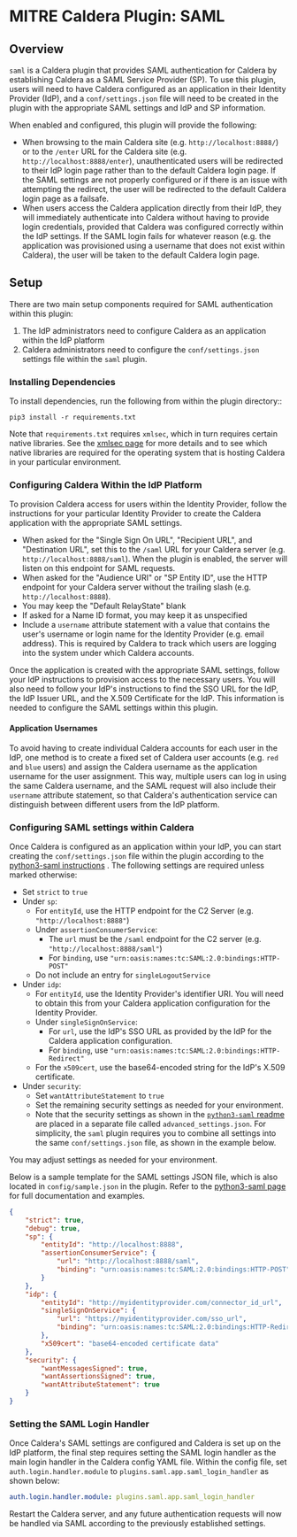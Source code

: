 # MITRE Caldera Plugin: SAML

## Overview
`saml` is a Caldera plugin that provides SAML authentication for Caldera by establishing Caldera as
a SAML Service Provider (SP). To use this plugin, users will need to have Caldera configured as an application
in their Identity Provider (IdP), and a `conf/settings.json` file will need to be created in the plugin 
with the appropriate SAML settings and IdP and SP information.

When enabled and configured, this plugin will provide the following:
- When browsing to the main Caldera site (e.g. `http://localhost:8888/`) or to the `/enter` URL for the Caldera site
(e.g. `http://localhost:8888/enter`), unauthenticated users will
be redirected to their IdP login page rather than to the default Caldera login page. If the SAML
settings are not properly configured or if there is an issue with attempting the redirect, the user will
be redirected to the default Caldera login page as a failsafe.
- When users access the Caldera application directly from their IdP, they will immediately authenticate
into Caldera without having to provide login credentials, provided that Caldera was configured correctly
within the IdP settings. If the SAML login fails for whatever reason (e.g. the application was provisioned
using a username that does not exist within Caldera), the user will be taken to the default Caldera login page.

## Setup
There are two main setup components required for SAML authentication within this plugin:
1. The IdP administrators need to configure Caldera as an application within the IdP platform
1. Caldera administrators need to configure the `conf/settings.json` settings file within the `saml` plugin.

### Installing Dependencies
To install dependencies, run the following from within the plugin directory::
```
pip3 install -r requirements.txt
```
Note that `requirements.txt` requires `xmlsec`, which in turn requires certain native libraries. 
See the [xmlsec page](https://pypi.org/project/xmlsec/) for more details and to see which native libraries are required
for the operating system that is hosting Caldera in your particular environment.

### Configuring Caldera Within the IdP Platform
To provision Caldera access for users within the Identity Provider, follow the instructions for your particular
Identity Provider to create the Caldera application with the appropriate SAML settings. 

- When asked for the "Single Sign On URL", "Recipient URL", and "Destination URL", set this to
the `/saml` URL for your Caldera server (e.g. `http://localhost:8888/saml`). When the plugin is enabled, the server will listen on this endpoint for SAML requests.
- When asked for the "Audience URI" or "SP Entity ID", use the HTTP endpoint for your Caldera server without the trailing slash (e.g. `http://localhost:8888`). 
- You may keep the "Default RelayState" blank
- If asked for a Name ID format, you may keep it as unspecified
- Include a `username` attribute statement with a value that contains
the user's username or login name for the Identity Provider (e.g. email address). 
This is required by Caldera to track which users are logging into the system under which
Caldera accounts.

Once the application is created with the appropriate SAML settings, follow your IdP instructions to provision 
access to the necessary users. You will also need to follow your IdP's instructions to find
the SSO URL for the IdP, the IdP Issuer URL, and the X.509 Certificate for the IdP.
This information is needed to configure the SAML settings within this plugin.

#### Application Usernames
To avoid having to create individual Caldera accounts for each user in the IdP, one method is to create a fixed
set of Caldera user accounts (e.g. `red` and `blue` users) and assign the Caldera username as the
application username for the user assignment. This way, multiple users can log in using the same
Caldera username, and the SAML request will also include their `username` attribute statement, so that
Caldera's authentication service can distinguish between different users from the IdP platform.

### Configuring SAML settings within Caldera
Once Caldera is configured as an application within your IdP, you can start creating the `conf/settings.json`
file within the plugin according to the [python3-saml instructions](https://github.com/onelogin/python3-saml#settings)
. The following settings are required unless marked otherwise:
- Set `strict` to `true`
- Under `sp`:
    - For `entityId`, use the HTTP endpoint for the C2 Server (e.g. `"http://localhost:8888"`)
    - Under `assertionConsumerService`:
        - The `url` must be the `/saml` endpoint for the C2 server (e.g. `"http://localhost:8888/saml"`)
        - For `binding`, use `"urn:oasis:names:tc:SAML:2.0:bindings:HTTP-POST"`
    - Do not include an entry for `singleLogoutService`
- Under `idp`:
    - For `entityId`, use the Identity Provider's identifier URI. You will need to obtain this from
    your Caldera application configuration for the Identity Provider.
    - Under `singleSignOnService`:
        - For `url`, use the IdP's SSO URL as provided by the IdP for the
        Caldera application configuration.
        - For `binding`, use `"urn:oasis:names:tc:SAML:2.0:bindings:HTTP-Redirect"`
    - For the `x509cert`, use the base64-encoded string for the IdP's X.509 certificate.
- Under `security`:
    - Set `wantAttributeStatement` to `true`
    - Set the remaining security settings as needed for your environment. 
    - Note that the security settings as shown in the 
    [`python3-saml` readme](https://github.com/onelogin/python3-saml/#settings) are placed in a separate
    file called `advanced_settings.json`. For simplicity, the `saml` plugin requires you to combine all settings
    into the same `conf/settings.json` file, as shown in the example below.
    
You may adjust settings as needed for your environment.
  
Below is a sample template for the SAML settings JSON file, which is also located in `config/sample.json` in the plugin.
Refer to the [python3-saml page](https://github.com/onelogin/python3-saml/) for full documentation and examples.
```json
{
    "strict": true,
    "debug": true,
    "sp": {
        "entityId": "http://localhost:8888",
        "assertionConsumerService": {
            "url": "http://localhost:8888/saml",
            "binding": "urn:oasis:names:tc:SAML:2.0:bindings:HTTP-POST"
        }
    },
    "idp": {
        "entityId": "http://myidentityprovider.com/connector_id_url",
        "singleSignOnService": {
            "url": "https://myidentityprovider.com/sso_url",
            "binding": "urn:oasis:names:tc:SAML:2.0:bindings:HTTP-Redirect"
        },
        "x509cert": "base64-encoded certificate data"
    },
    "security": {
        "wantMessagesSigned": true,
        "wantAssertionsSigned": true,
        "wantAttributeStatement": true
    }
}
```

### Setting the SAML Login Handler
Once Caldera's SAML settings are configured and Caldera is set up on the IdP platform, the final
step requires setting the SAML login handler as the main login handler in the Caldera config YAML file. 
Within the config file, set `auth.login.handler.module` to `plugins.saml.app.saml_login_handler`
as shown below:
```yaml
auth.login.handler.module: plugins.saml.app.saml_login_handler
```

Restart the Caldera server, and any future authentication requests will now be handled via SAML according
to the previously established settings.
